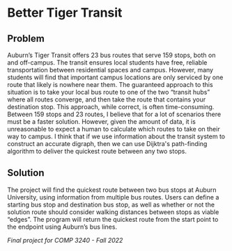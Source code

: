 # Better Tiger Transit

## Problem
Auburn’s Tiger Transit offers 23 bus routes that serve 159 stops, both on and off-campus. The transit ensures local students have free, reliable transportation between residential spaces and campus. However, many students will find that important campus locations are only serviced by one route that likely is nowhere near them. The guaranteed approach to this situation is to take your local bus route to one of the two “transit hubs” where all routes converge, and then take the route that contains your destination stop. This approach, while correct, is often time-consuming. Between 159 stops and 23 routes, I believe that for a lot of scenarios there must be a faster solution. However, given the amount of data, it is unreasonable to expect a human to calculate which routes to take on their way to campus. I think that if we use information about the transit system to construct an accurate digraph, then we can use Dijktra's path-finding algorithm to deliver the quickest route between any two stops.

## Solution
The project will find the quickest route between two bus stops at Auburn University, using information from multiple bus routes. Users can define a starting bus stop and destination bus stop, as well as whether or not the solution route should consider walking distances between stops as viable “edges”. The program will return the quickest route from the start point to the endpoint using Auburn’s bus lines.

*Final project for COMP 3240 - Fall 2022*


 
